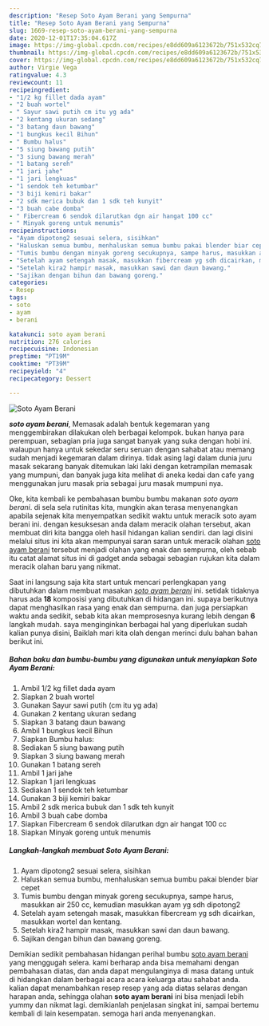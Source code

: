 ```yaml
---
description: "Resep Soto Ayam Berani yang Sempurna"
title: "Resep Soto Ayam Berani yang Sempurna"
slug: 1669-resep-soto-ayam-berani-yang-sempurna
date: 2020-12-01T17:35:04.617Z
image: https://img-global.cpcdn.com/recipes/e8dd609a6123672b/751x532cq70/soto-ayam-berani-foto-resep-utama.jpg
thumbnail: https://img-global.cpcdn.com/recipes/e8dd609a6123672b/751x532cq70/soto-ayam-berani-foto-resep-utama.jpg
cover: https://img-global.cpcdn.com/recipes/e8dd609a6123672b/751x532cq70/soto-ayam-berani-foto-resep-utama.jpg
author: Virgie Vega
ratingvalue: 4.3
reviewcount: 11
recipeingredient:
- "1/2 kg fillet dada ayam"
- "2 buah wortel"
- " Sayur sawi putih cm itu yg ada"
- "2 kentang ukuran sedang"
- "3 batang daun bawang"
- "1 bungkus kecil Bihun"
- " Bumbu halus"
- "5 siung bawang putih"
- "3 siung bawang merah"
- "1 batang sereh"
- "1 jari jahe"
- "1 jari lengkuas"
- "1 sendok teh ketumbar"
- "3 biji kemiri bakar"
- "2 sdk merica bubuk dan 1 sdk teh kunyit"
- "3 buah cabe domba"
- " Fibercream 6 sendok dilarutkan dgn air hangat 100 cc"
- " Minyak goreng untuk menumis"
recipeinstructions:
- "Ayam dipotong2 sesuai selera, sisihkan"
- "Haluskan semua bumbu, menhaluskan semua bumbu pakai blender biar cepet"
- "Tumis bumbu dengan minyak goreng secukupnya, sampe harus, masukkan air 250 cc, kemudian masukkan ayam yg sdh dipotong2"
- "Setelah ayam setengah masak, masukkan fibercream yg sdh dicairkan, masukkan wortel dan kentang."
- "Setelah kira2 hampir masak, masukkan sawi dan daun bawang."
- "Sajikan dengan bihun dan bawang goreng."
categories:
- Resep
tags:
- soto
- ayam
- berani

katakunci: soto ayam berani 
nutrition: 276 calories
recipecuisine: Indonesian
preptime: "PT19M"
cooktime: "PT39M"
recipeyield: "4"
recipecategory: Dessert

---
```



![Soto Ayam Berani](https://img-global.cpcdn.com/recipes/e8dd609a6123672b/751x532cq70/soto-ayam-berani-foto-resep-utama.jpg)

<b><i>soto ayam berani</i></b>, Memasak adalah bentuk kegemaran yang menggembirakan dilakukan oleh berbagai kelompok. bukan hanya para perempuan, sebagian pria juga sangat banyak yang suka dengan hobi ini. walaupun hanya untuk sekedar seru seruan dengan sahabat atau memang sudah menjadi kegemaran dalam dirinya. tidak asing lagi dalam dunia juru masak sekarang banyak ditemukan laki laki dengan ketrampilan memasak yang mumpuni, dan banyak juga kita melihat di aneka kedai dan cafe yang menggunakan juru masak pria sebagai juru masak mumpuni nya.



Oke, kita kembali ke pembahasan bumbu bumbu makanan <i>soto ayam berani</i>. di sela sela rutinitas kita, mungkin akan terasa menyenangkan apabila sejenak kita menyempatkan sedikit waktu untuk meracik soto ayam berani ini. dengan kesuksesan anda dalam meracik olahan tersebut, akan membuat diri kita bangga oleh hasil hidangan kalian sendiri. dan lagi disini melalui situs ini kita akan mempunyai saran saran untuk meracik olahan <u>soto ayam berani</u> tersebut menjadi olahan yang enak dan sempurna, oleh sebab itu catat alamat situs ini di gadget anda sebagai sebagian rujukan kita dalam meracik olahan baru yang nikmat.


Saat ini langsung saja kita start untuk mencari perlengkapan yang dibutuhkan dalam membuat masakan <u><i>soto ayam berani</i></u> ini. setidak tidaknya harus ada <b>18</b> komposisi yang dibutuhkan di hidangan ini. supaya berikutnya dapat menghasilkan rasa yang enak dan sempurna. dan juga persiapkan waktu anda sedikit, sebab kita akan memprosesnya kurang lebih dengan <b>6</b> langkah mudah. saya menginginkan berbagai hal yang diperlukan sudah kalian punya disini, Baiklah mari kita olah dengan merinci dulu bahan bahan berikut ini.

<!--inarticleads1-->

##### Bahan baku dan bumbu-bumbu yang digunakan untuk menyiapkan Soto Ayam Berani:

1. Ambil 1/2 kg fillet dada ayam
1. Siapkan 2 buah wortel
1. Gunakan  Sayur sawi putih (cm itu yg ada)
1. Gunakan 2 kentang ukuran sedang
1. Siapkan 3 batang daun bawang
1. Ambil 1 bungkus kecil Bihun
1. Siapkan  Bumbu halus:
1. Sediakan 5 siung bawang putih
1. Siapkan 3 siung bawang merah
1. Gunakan 1 batang sereh
1. Ambil 1 jari jahe
1. Siapkan 1 jari lengkuas
1. Sediakan 1 sendok teh ketumbar
1. Gunakan 3 biji kemiri bakar
1. Ambil 2 sdk merica bubuk dan 1 sdk teh kunyit
1. Ambil 3 buah cabe domba
1. Siapkan  Fibercream 6 sendok dilarutkan dgn air hangat 100 cc
1. Siapkan  Minyak goreng untuk menumis




<!--inarticleads2-->

##### Langkah-langkah membuat Soto Ayam Berani:

1. Ayam dipotong2 sesuai selera, sisihkan
1. Haluskan semua bumbu, menhaluskan semua bumbu pakai blender biar cepet
1. Tumis bumbu dengan minyak goreng secukupnya, sampe harus, masukkan air 250 cc, kemudian masukkan ayam yg sdh dipotong2
1. Setelah ayam setengah masak, masukkan fibercream yg sdh dicairkan, masukkan wortel dan kentang.
1. Setelah kira2 hampir masak, masukkan sawi dan daun bawang.
1. Sajikan dengan bihun dan bawang goreng.




Demikian sedikit pembahasan hidangan perihal bumbu <u>soto ayam berani</u> yang menggugah selera. kami berharap anda bisa memahami dengan pembahasan diatas, dan anda dapat mengulanginya di masa datang untuk di hidangkan dalam berbagai acara acara keluarga atau sahabat anda. kalian dapat menambahkan resep resep yang ada diatas selaras dengan harapan anda, sehingga olahan <b>soto ayam berani</b> ini bisa menjadi lebih yummy dan nikmat lagi. demikianlah penjelasan singkat ini, sampai bertemu kembali di lain kesempatan. semoga hari anda menyenangkan.
